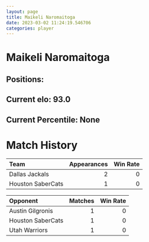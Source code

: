 ```yaml
---  
layout: page  
title: Maikeli Naromaitoga  
date: 2023-03-02 11:24:19.546706  
categories: player  
---
```

# Maikeli Naromaitoga

## Positions: 

## Current elo: 93.0

## Current Percentile: None

# Match History


| Team              |   Appearances |   Win Rate |
|:------------------|--------------:|-----------:|
| Dallas Jackals    |             2 |          0 |
| Houston SaberCats |             1 |          0 |

| Opponent          |   Matches |   Win Rate |
|:------------------|----------:|-----------:|
| Austin Gilgronis  |         1 |          0 |
| Houston SaberCats |         1 |          0 |
| Utah Warriors     |         1 |          0 |
